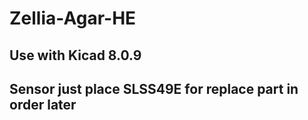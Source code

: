 # Zellia-Agar-HE
## Use with Kicad 8.0.9
## Sensor just place SLSS49E for replace part in order later
